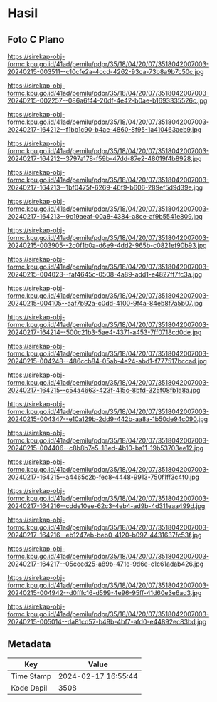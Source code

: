# Hasil

## Foto C Plano

https://sirekap-obj-formc.kpu.go.id/41ad/pemilu/pdpr/35/18/04/20/07/3518042007003-20240215-003511--c10cfe2a-4ccd-4262-93ca-73b8a9b7c50c.jpg

https://sirekap-obj-formc.kpu.go.id/41ad/pemilu/pdpr/35/18/04/20/07/3518042007003-20240215-002257--086a6f44-20df-4e42-b0ae-b1693335526c.jpg

https://sirekap-obj-formc.kpu.go.id/41ad/pemilu/pdpr/35/18/04/20/07/3518042007003-20240217-164212--f1bb1c90-b4ae-4860-8f95-1a410463aeb9.jpg

https://sirekap-obj-formc.kpu.go.id/41ad/pemilu/pdpr/35/18/04/20/07/3518042007003-20240217-164212--3797a178-f59b-47dd-87e2-48019f4b8928.jpg

https://sirekap-obj-formc.kpu.go.id/41ad/pemilu/pdpr/35/18/04/20/07/3518042007003-20240217-164213--1bf0475f-6269-46f9-b606-289ef5d9d39e.jpg

https://sirekap-obj-formc.kpu.go.id/41ad/pemilu/pdpr/35/18/04/20/07/3518042007003-20240217-164213--9c19aeaf-00a8-4384-a8ce-af9b5541e809.jpg

https://sirekap-obj-formc.kpu.go.id/41ad/pemilu/pdpr/35/18/04/20/07/3518042007003-20240215-003905--2c0f1b0a-d6e9-4dd2-965b-c0821ef90b93.jpg

https://sirekap-obj-formc.kpu.go.id/41ad/pemilu/pdpr/35/18/04/20/07/3518042007003-20240215-004023--faf4645c-0508-4a89-add1-e4827ff7fc3a.jpg

https://sirekap-obj-formc.kpu.go.id/41ad/pemilu/pdpr/35/18/04/20/07/3518042007003-20240215-004105--aaf7b92a-c0dd-4100-9f4a-84eb8f7a5b07.jpg

https://sirekap-obj-formc.kpu.go.id/41ad/pemilu/pdpr/35/18/04/20/07/3518042007003-20240217-164214--500c21b3-5ae4-4371-a453-7ff0718cd0de.jpg

https://sirekap-obj-formc.kpu.go.id/41ad/pemilu/pdpr/35/18/04/20/07/3518042007003-20240215-004248--486ccb84-05ab-4e24-abd1-f777517bccad.jpg

https://sirekap-obj-formc.kpu.go.id/41ad/pemilu/pdpr/35/18/04/20/07/3518042007003-20240217-164215--c54a4663-423f-415c-8bfd-325f08fb1a8a.jpg

https://sirekap-obj-formc.kpu.go.id/41ad/pemilu/pdpr/35/18/04/20/07/3518042007003-20240215-004347--e10a129b-2dd9-442b-aa8a-1b50de94c090.jpg

https://sirekap-obj-formc.kpu.go.id/41ad/pemilu/pdpr/35/18/04/20/07/3518042007003-20240215-004406--c8b8b7e5-18ed-4b10-ba11-19b53703ee12.jpg

https://sirekap-obj-formc.kpu.go.id/41ad/pemilu/pdpr/35/18/04/20/07/3518042007003-20240217-164215--a4465c2b-fec8-4448-9913-750f1ff3c4f0.jpg

https://sirekap-obj-formc.kpu.go.id/41ad/pemilu/pdpr/35/18/04/20/07/3518042007003-20240217-164216--cdde10ee-62c3-4eb4-ad9b-4d311eaa499d.jpg

https://sirekap-obj-formc.kpu.go.id/41ad/pemilu/pdpr/35/18/04/20/07/3518042007003-20240217-164216--eb1247eb-beb0-4120-b097-4431637fc53f.jpg

https://sirekap-obj-formc.kpu.go.id/41ad/pemilu/pdpr/35/18/04/20/07/3518042007003-20240217-164217--05ceed25-a89b-471e-9d6e-c1c61adab426.jpg

https://sirekap-obj-formc.kpu.go.id/41ad/pemilu/pdpr/35/18/04/20/07/3518042007003-20240215-004942--d0fffc16-d599-4e96-95ff-41d60e3e6ad3.jpg

https://sirekap-obj-formc.kpu.go.id/41ad/pemilu/pdpr/35/18/04/20/07/3518042007003-20240215-005014--da81cd57-b49b-4bf7-afd0-e44892ec83bd.jpg


## Metadata

| Key        | Value               |
| ---------- | ------------------- |
| Time Stamp | 2024-02-17 16:55:44 |
| Kode Dapil | 3508                |



